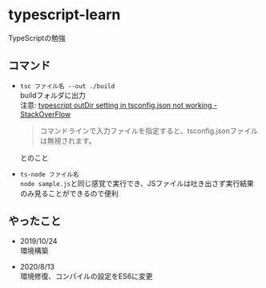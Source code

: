 # typescript-learn
TypeScriptの勉強

## コマンド
- `tsc ファイル名 --out ./build`<br>
buildフォルダに出力<br>
  注意: [typescript outDir setting in tsconfig.json not working - StackOverFlow](https://stackoverflow.com/questions/45661027/typescript-outdir-setting-in-tsconfig-json-not-working)

  > コマンドラインで入力ファイルを指定すると、tsconfig.jsonファイルは無視されます。

  とのこと

- `ts-node ファイル名`<br>
  `node sample.js`と同じ感覚で実行でき、JSファイルは吐き出さず実行結果のみ見ることができるので便利

## やったこと
- 2019/10/24<br>
  環境構築

- 2020/8/13<br>
  環境修復、コンパイルの設定をES6に変更
